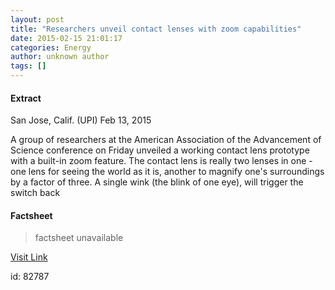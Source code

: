 ```yaml
---
layout: post
title: "Researchers unveil contact lenses with zoom capabilities"
date: 2015-02-15 21:01:17
categories: Energy
author: unknown author
tags: []
---
```



#### Extract
>
San Jose, Calif. (UPI) Feb 13, 2015


 A group of researchers at the American Association of the Advancement of Science conference on Friday  unveiled a working contact lens prototype with a built-in zoom feature. 
 The contact lens is really two lenses in one - one lens for seeing the world as it is, another to magnify one's surroundings by a factor of three. A single wink (the blink of one eye), will trigger the switch back

#### Factsheet
>factsheet unavailable

[Visit Link](http://www.spacedaily.com/reports/Researchers_unveil_contact_lenses_with_zoom_capabilities_999.html)

id:   82787
